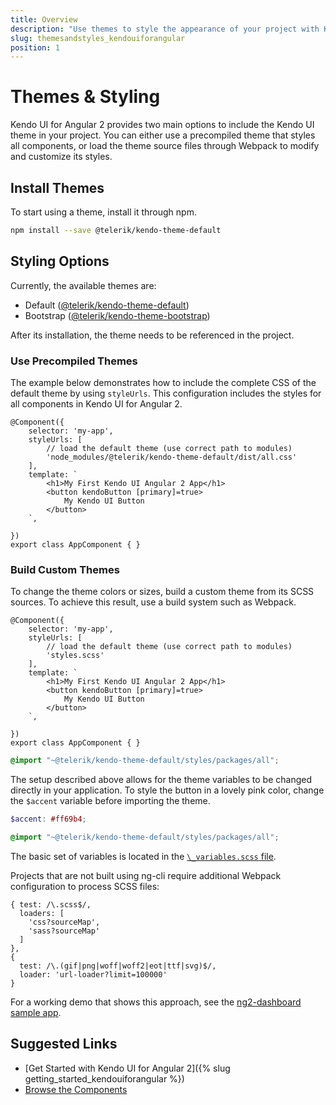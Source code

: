 ```yaml
---
title: Overview
description: "Use themes to style the appearance of your project with Kendo UI for Angular 2."
slug: themesandstyles_kendouiforangular
position: 1
---
```


# Themes & Styling

Kendo UI for Angular 2 provides two main options to include the Kendo UI theme in your project. You can either use a precompiled theme that styles all components, or load the theme source files through Webpack to modify and customize its styles.

## Install Themes

To start using a theme, install it through npm.

```sh
npm install --save @telerik/kendo-theme-default
```

## Styling Options

Currently, the available themes are:

- Default ([@telerik/kendo-theme-default](https://www.npmjs.com/package/@telerik/kendo-theme-default))
- Bootstrap ([@telerik/kendo-theme-bootstrap](https://www.npmjs.com/package/@telerik/kendo-theme-bootstrap))

After its installation, the theme needs to be referenced in the project.

### Use Precompiled Themes

The example below demonstrates how to include the complete CSS of the default theme by using `styleUrls`. This configuration includes the styles for all components in Kendo UI for Angular 2.

```ts-no-run
@Component({
    selector: 'my-app',
    styleUrls: [
        // load the default theme (use correct path to modules)
        'node_modules/@telerik/kendo-theme-default/dist/all.css'
    ],
    template: `
        <h1>My First Kendo UI Angular 2 App</h1>
        <button kendoButton [primary]=true>
            My Kendo UI Button
        </button>
    `,

})
export class AppComponent { }
```

### Build Custom Themes

To change the theme colors or sizes, build a custom theme from its SCSS sources. To achieve this result, use a build system such as Webpack.

```ts-no-run
@Component({
    selector: 'my-app',
    styleUrls: [
        // load the default theme (use correct path to modules)
        'styles.scss'
    ],
    template: `
        <h1>My First Kendo UI Angular 2 App</h1>
        <button kendoButton [primary]=true>
            My Kendo UI Button
        </button>
    `,

})
export class AppComponent { }
```
```scss
@import "~@telerik/kendo-theme-default/styles/packages/all";
```

The setup described above allows for the theme variables to be changed directly in your application. To style the button in a lovely pink color, change the `$accent` variable before importing the theme.

```scss
$accent: #ff69b4;

@import "~@telerik/kendo-theme-default/styles/packages/all";
```

The basic set of variables is located in the [`\_variables.scss` file](https://github.com/telerik/kendo-theme-default/blob/master/styles/_variables.scss).

Projects that are not built using ng-cli require additional Webpack configuration to process SCSS files:

```json-no-run
{ test: /\.scss$/,
  loaders: [
    'css?sourceMap',
    'sass?sourceMap'
  ]
},
{
  test: /\.(gif|png|woff|woff2|eot|ttf|svg)$/,
  loader: 'url-loader?limit=100000'
}
```

For a working demo that shows this approach, see the [ng2-dashboard sample app](https://github.com/telerik/ng2-dashboard).

## Suggested Links

* [Get Started with Kendo UI for Angular 2]({% slug getting_started_kendouiforangular %})
* [Browse the Components](http://www.telerik.com/kendo-angular-ui/components)
